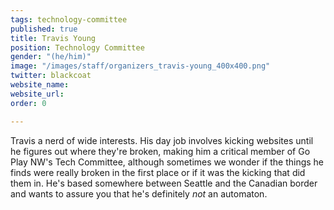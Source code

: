 ```yaml
---
tags: technology-committee
published: true
title: Travis Young
position: Technology Committee
gender: "(he/him)"
image: "/images/staff/organizers_travis-young_400x400.png"
twitter: blackcoat
website_name: 
website_url:
order: 0

---
```

Travis a nerd of wide interests. His day job involves kicking websites until he figures out where they're broken, making him a critical member of Go Play NW's Tech Committee, although sometimes we wonder if the things he finds were really broken in the first place or if it was the kicking that did them in. He's based somewhere between Seattle and the Canadian border and wants to assure you that he's definitely *not* an automaton.
